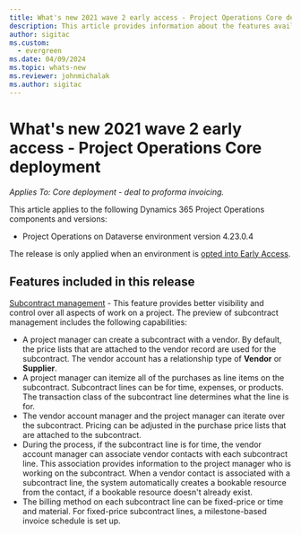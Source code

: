 ```yaml
---
title: What's new 2021 wave 2 early access - Project Operations Core deployment
description: This article provides information about the features available in the 2021 wave 2 early access release of Project Operations Core deployment.
author: sigitac
ms.custom:
  - evergreen
ms.date: 04/09/2024
ms.topic: whats-new
ms.reviewer: johnmichalak
ms.author: sigitac
---
```


# What's new 2021 wave 2 early access - Project Operations Core deployment

_Applies To: Core deployment - deal to proforma invoicing._

This article applies to the following Dynamics 365 Project Operations components and versions:

- Project Operations on Dataverse environment version 4.23.0.4

The release is only applied when an environment is [opted into Early Access](/power-platform/admin/opt-in-early-access-updates#how-to-enable-early-access-updates).

## Features included in this release

[Subcontract management](/dynamics365/project-operations/pro/subcontracting/managing-subcontracts-overview) - This feature provides better visibility and control over all aspects of work on a project. The preview of subcontract management includes the following capabilities:

- A project manager can create a subcontract with a vendor. By default, the price lists that are attached to the vendor record are used for the subcontract. The vendor account has a relationship type of **Vendor** or **Supplier**.
- A project manager can itemize all of the purchases as line items on the subcontract. Subcontract lines can be for time, expenses, or products. The transaction class of the subcontract line determines what the line is for.
- The vendor account manager and the project manager can iterate over the subcontract. Pricing can be adjusted in the purchase price lists that are attached to the subcontract.
- During the process, if the subcontract line is for time, the vendor account manager can associate vendor contacts with each subcontract line. This association provides information to the project manager who is working on the subcontract. When a vendor contact is associated with a subcontract line, the system automatically creates a bookable resource from the contact, if a bookable resource doesn't already exist.
- The billing method on each subcontract line can be fixed-price or time and material. For fixed-price subcontract lines, a milestone-based invoice schedule is set up.
